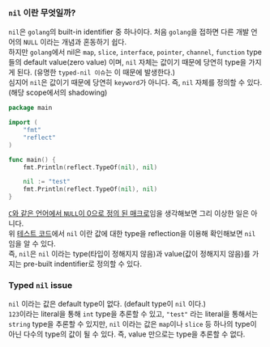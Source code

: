### `nil` 이란 무엇일까?
`nil`은 `golang`의 built-in identifier 중 하나이다. 처음 `golang`을 접하면 다른 개발 언어의 `NULL` 이라는 개념과 혼동하기 쉽다.  
하지만 `golang`에서 nil은 `map`, `slice`, `interface`, `pointer`, `channel`, `function` type 들의 default value(zero value) 이며, `nil` 자체는 값이기 때문에 당연히 type을 가지게 된다. (유명한 `typed-nil 이슈`는 이 때문에 발생한다.)  
심지어 `nil`은 값이기 때문에 당연히 `keyword`가 아니다. 즉, `nil` 자체를 정의할 수 있다. (해당 scope에서의 shadowing)
```go
package main

import (
    "fmt"
    "reflect"
)

func main() {
    fmt.Println(reflect.TypeOf(nil), nil)

    nil := "test"
    fmt.Println(reflect.TypeOf(nil), nil)
}
```
[`C`와 같은 언어에서 `NULL`이 0으로 정의 된 매크로]()임을 생각해보면 그리 이상한 일은 아니다.  
위 [테스트 코드](https://play.golang.org/p/jqjHTQAhZE4)에서 `nil` 이란 값에 대한 type을 reflection을 이용해 확인해보면 `nil` 임을 알 수 있다.  
즉, `nil`은 `nil` 이라는 type(타입이 정해지지 않음)과 value(값이 정해지지 않음)를 가지는 pre-built indentifier로 정의할 수 있다.

### Typed `nil` issue
`nil` 이라는 값은 default type이 없다. (default type이 `nil` 이다.)  
`123`이라는 literal을 통해 `int` type을 추론할 수 있고, `"test"` 라는 literal을 통해서는 `string` type을 추론할 수 있지만,
`nil` 이라는 값은 `map`이나 `slice` 등 하나의 type이 아닌 다수의 type의 값이 될 수 있다. 즉, value 만으로는 type을 추론할 수 없다.  
